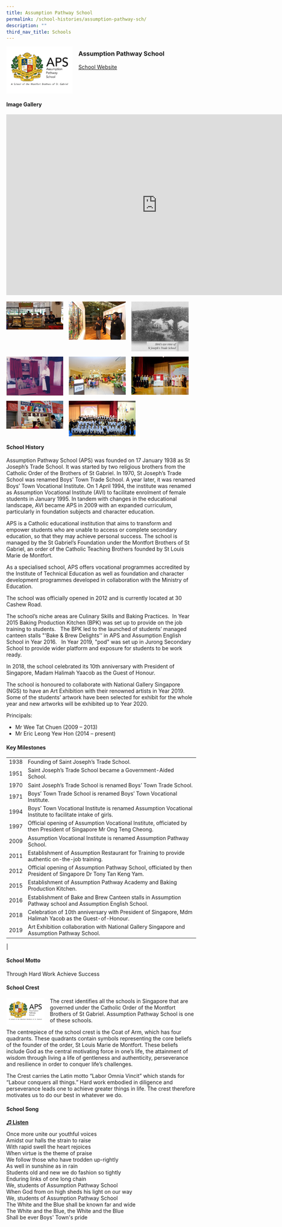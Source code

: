 ```yaml
---
title: Assumption Pathway School
permalink: /school-histories/assumption-pathway-sch/
description: ""
third_nav_title: Schools
---
```

<img align="left" style="width:35%;margin-right:15px;" src="/images/assumptionpathwaysch1.png">

### **Assumption Pathway School**
[School Website](https://www.aps.edu.sg/)
<br clear="left">

#### **Image Gallery**
<iframe allowfullscreen="true" height="479" width="800" frameborder="0" src="https://docs.google.com/presentation/d/e/2PACX-1vRsPSj_o_0NnqftEVsV8zzR35QwQHxlUBBPGafO__Ajz2S2wpVVQPHe7Ng5L8dTeguhVwDngn7FR8xU/embed?start=false&amp;loop=true&amp;delayms=5000"></iframe>
<p><a href="https://d1yxymztqoj7qn.amplifyapp.com/images/assumptionpathwaysch2.png">  
<img align="left" style="width:30%;margin-right:15px;" src="/images/assumptionpathwaysch2.png">
</a></p>

<p><a href="https://d1yxymztqoj7qn.amplifyapp.com/images/assumptionpathwaysch3.png">  
<img align="left" style="width:30%;margin-right:15px;" src="/images/assumptionpathwaysch3.png">
</a></p>

<p><a href="https://d1yxymztqoj7qn.amplifyapp.com/images/assumptionpathwaysch4.jpg">  
<img align="left" style="width:30%;margin-right:15px;" src="/images/assumptionpathwaysch4.jpg">
</a></p>

<br clear="left">

<p><a href="https://d1yxymztqoj7qn.amplifyapp.com/images/assumptionpathwaysch5.jpg">  
<img align="left" style="width:30%;margin-right:15px;" src="/images/assumptionpathwaysch5.jpg">
</a></p>

<p><a href="https://d1yxymztqoj7qn.amplifyapp.com/images/assumptionpathwaysch6.jpg">  
<img align="left" style="width:30%;margin-right:15px;" src="/images/assumptionpathwaysch6.jpg">
</a></p>

<p><a href="https://d1yxymztqoj7qn.amplifyapp.com/images/assumptionpathwaysch7.jpg">  
<img align="left" style="width:30%;margin-right:15px;" src="/images/assumptionpathwaysch7.jpg">
</a></p>

<br clear="left">

<p><a href="https://d1yxymztqoj7qn.amplifyapp.com/images/assumptionpathwaysch8.jpg">  
<img align="left" style="width:30%;margin-right:15px;" src="/images/assumptionpathwaysch8.jpg">
</a></p>

<p><a href="https://d1yxymztqoj7qn.amplifyapp.com/images/assumptionpathwaysch9.jpg">  
<img align="left" style="width:35%;margin-right:15px;" src="/images/assumptionpathwaysch9.jpg">
</a></p>

<br clear="left">

#### **School History**
Assumption Pathway School (APS) was founded on 17 January 1938 as St Joseph’s Trade School. It was started by two religious brothers from the Catholic Order of the Brothers of St Gabriel. In 1970, St Joseph’s Trade School was renamed Boys’ Town Trade School. A year later, it was renamed Boys’ Town Vocational Institute. On 1 April 1994, the institute was renamed as Assumption Vocational Institute (AVI) to facilitate enrolment of female students in January 1995. In tandem with changes in the educational landscape, AVI became APS in 2009 with an expanded curriculum, particularly in foundation subjects and character education.

APS is a Catholic educational institution that aims to transform and empower students who are unable to access or complete secondary education, so that they may achieve personal success. The school is managed by the St Gabriel’s Foundation under the Montfort Brothers of St Gabriel, an order of the Catholic Teaching Brothers founded by St Louis Marie de Montfort.

As a specialised school, APS offers vocational programmes accredited by the Institute of Technical Education as well as foundation and character development programmes developed in collaboration with the Ministry of Education.

The school was officially opened in 2012 and is currently located at 30 Cashew Road.

The school’s niche areas are Culinary Skills and Baking Practices.&nbsp; In Year 2015 Baking Production Kitchen (BPK) was set up to provide on the job training to students.&nbsp;&nbsp; The BPK led to the launched of students’ managed canteen stalls "'Bake &amp; Brew Delights'‘ in APS and Assumption English School in Year 2016.&nbsp;&nbsp; In Year 2019, "pod" was set up in Jurong Secondary School to provide wider platform and exposure for students to be work ready.

In 2018, the school celebrated its 10th anniversary with President of Singapore, Madam Halimah Yaacob as the Guest of Honour.

The school is honoured to collaborate with National Gallery Singapore (NGS) to have an Art Exhibition with their renowned artists in Year 2019.&nbsp; Some of the students’ artwork have been selected for exhibit for the whole year and new artworks will be exhibited up to Year 2020.

Principals:<br>
* Mr Wee Tat Chuen (2009 – 2013)<br>
* Mr Eric Leong Yew Hon (2014 – present)

#### **Key Milestones**

|  |  |
|:---:|---|
| 1938 | Founding of Saint Joseph’s Trade School. |
| 1951 | Saint Joseph’s Trade School became a Government-Aided School. |
| 1970 | Saint Joseph’s Trade School is renamed Boys’ Town Trade School. |
| 1971 | Boys’ Town Trade School is renamed Boys’ Town Vocational Institute. |
| 1994 | Boys’ Town Vocational Institute is renamed Assumption Vocational Institute to facilitate intake of girls. |
| 1997 | Official opening of Assumption Vocational Institute, officiated by then President of Singapore Mr Ong Teng Cheong. |
| 2009 | Assumption Vocational Institute is renamed Assumption Pathway School. |
| 2011 | Establishment of Assumption Restaurant for Training to provide authentic on-the-job training. |
| 2012 | Official opening of Assumption Pathway School, officiated by then President of Singapore Dr Tony Tan Keng Yam. |
| 2015 | Establishment of Assumption Pathway Academy and Baking Production Kitchen. |
| 2016 | Establishment of Bake and Brew Canteen stalls in Assumption Pathway school and Assumption English School. |
| 2018 | Celebration of 10th anniversary with President of Singapore, Mdm Halimah Yacob as the Guest-of-Honour. |
| 2019 | Art Exhibition collaboration with National Gallery Singapore and Assumption Pathway School. |
|

#### **School Motto**
Through Hard Work Achieve Success

#### **School Crest**
<img align="left" style="width:20%;margin-right:15px;" src="/images/assumptionpathwaysch1.png">

The crest identifies all the schools in Singapore that are governed under the Catholic Order of the Montfort Brothers of St Gabriel. Assumption Pathway School is one of these schools.

The centrepiece of the school crest is the Coat of Arm, which has four quadrants. These quadrants contain symbols representing the core beliefs of the founder of the order, St Louis Marie de Montfort. These beliefs include God as the central motivating force in one’s life, the attainment of wisdom through living a life of gentleness and authenticity, perseverance and resilience in order to conquer life’s challenges.

The Crest carries the Latin motto “Labor Omnia Vincit” which stands for “Labour conquers all things.” Hard work embodied in diligence and perseverance leads one to achieve greater things in life. The crest therefore motivates us to do our best in whatever we do.

#### **School Song**
<a href="https://drive.google.com/file/d/1_WdcC-gT3C2InvFDdERppG8skri_Rleu/view?usp=share_link" target="\_blank">**♫ Listen**</a>

Once more unite our youthful voices<br>
Amidst our halls the strain to raise<br>
With rapid swell the heart rejoices<br>
When virtue is the theme of praise<br>
We follow those who have trodden up-rightly<br>
As well in sunshine as in rain<br>
Students old and new we do fashion so tightly<br>
Enduring links of one long chain
&nbsp;  
We, students of Assumption Pathway School<br>
When God from on high sheds his light on our way<br>
We, students of Assumption Pathway School<br>
The White and the Blue shall be known far and wide<br>
The White and the Blue, the White and the Blue<br>
Shall be ever Boys' Town's pride